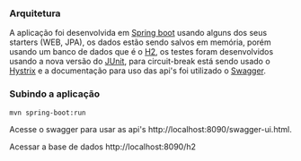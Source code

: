 ### Arquitetura

A aplicação foi desenvolvida em [Spring boot](https://projects.spring.io/spring-boot/) usando alguns dos seus starters (WEB, JPA), os dados estão sendo salvos em memória, porém usando um banco de dados que é o [H2](http://www.h2database.com/html/main.html), os testes foram desenvolvidos usando a nova versão do [JUnit](http://junit.org/junit5/), para circuit-break está sendo usado o [Hystrix](https://github.com/Netflix/Hystrix/wiki) e a documentação para uso das api's foi utilizado o [Swagger](https://swagger.io/).

### Subindo a aplicação

```
mvn spring-boot:run
```

Acesse o swagger para usar as api's http://localhost:8090/swagger-ui.html.

Acessar a base de dados http://localhost:8090/h2

